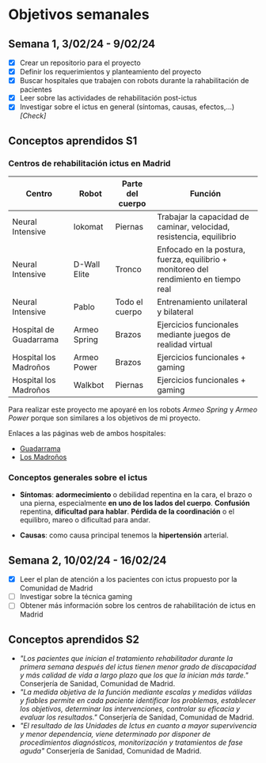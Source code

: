 # Objetivos semanales

## Semana 1, 3/02/24 - 9/02/24

- [x] Crear un repositorio para el proyecto
- [x] Definir los requerimientos y planteamiento del proyecto
- [x] Buscar hospitales que trabajen con robots durante la rahabilitación de pacientes
- [x] Leer sobre las actividades de rehabilitación post-ictus
- [x] Investigar sobre el ictus en general (síntomas, causas, efectos,...) *[Check]*

## Conceptos aprendidos S1

### Centros de rehabilitación ictus en Madrid

| Centro | Robot | Parte del cuerpo | Función |
| - | - | - | - |
| Neural Intensive | lokomat | Piernas | Trabajar la capacidad de caminar, velocidad, resistencia, equilibrio |
| Neural Intensive | D-Wall Elite | Tronco | Enfocado en la postura, fuerza, equilibrio + monitoreo del rendimiento en tiempo real |
| Neural Intensive | Pablo | Todo el cuerpo | Entrenamiento unilateral y bilateral |
| Hospital de Guadarrama | Armeo Spring | Brazos | Ejercicios funcionales mediante juegos de realidad virtual |
| Hospital los Madroños | Armeo Power | Brazos | Ejercicios funcionales + gaming |
| Hospital los Madroños | Walkbot | Piernas | Ejercicios funcionales + gaming |

Para realizar este proyecto me apoyaré en los robots *Armeo Spring* y *Armeo Power* porque son similares a los objetivos de mi proyecto.

Enlaces a las páginas web de ambos hospitales:
- [Guadarrama](https://www.comunidad.madrid/hospital/guadarrama/)
- [Los Madroños](https://hospitallosmadronos.es/unidades-especializadas/unidad-avanzada-de-neurorrehabilitacion/robotica/)

### Conceptos generales sobre el ictus

- **Síntomas**: **adormecimiento** o debilidad repentina en la cara, el brazo o una pierna, especialmente **en uno de los lados del cuerpo**. **Confusión** repentina, **dificultad para hablar**. **Pérdida de la coordinación** o el equilibro, mareo o dificultad para andar.

- **Causas**: como causa principal tenemos la **hipertensión** arterial.


## Semana 2, 10/02/24 - 16/02/24

- [x] Leer el plan de atención a los pacientes con ictus propuesto por la Comunidad de Madrid
- [ ] Investigar sobre la técnica gaming
- [ ] Obtener más información sobre los centros de rahabilitación de ictus en Madrid

## Conceptos aprendidos S2

- *"Los pacientes que inician el tratamiento rehabilitador durante la primera semana después del ictus tienen menor grado de discapacidad y más calidad de vida a largo plazo que los que la inician más tarde."* Conserjería de Sanidad, Comunidad de Madrid.
- *"La medida objetiva de la función mediante escalas y medidas válidas y fiables permite en cada paciente identificar los problemas, establecer los objetivos, determinar las intervenciones, controlar su eficacia y evaluar los resultados."* Conserjería de Sanidad, Comunidad de Madrid.
- *"El resultado de las Unidades de Ictus en cuanto a mayor supervivencia y menor dependencia, viene determinado por disponer de procedimientos diagnósticos, monitorización y tratamientos de fase aguda"* Conserjería de Sanidad, Comunidad de Madrid.
